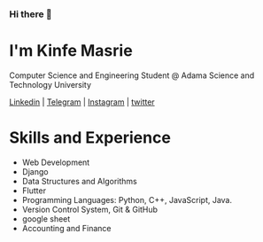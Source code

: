 ### Hi there 👋

# I'm Kinfe Masrie
Computer Science and Engineering Student @ Adama Science and Technology University

[Linkedin](https://www.linkedin.com/in/kinfe-masrie-22512920b/) | [Telegram](https://t.me/kinfe_19) | [Instagram](https://www.instagram.com/kinfe_19/) | [twitter](https://twitter.com/Kinfe_19)  



# Skills and Experience

-   Web Development
-   Django
-   Data Structures and Algorithms
-   Flutter
-   Programming Languages: Python, C++, JavaScript, Java.
-   Version Control System, Git & GitHub
-   google sheet
-   Accounting and Finance
